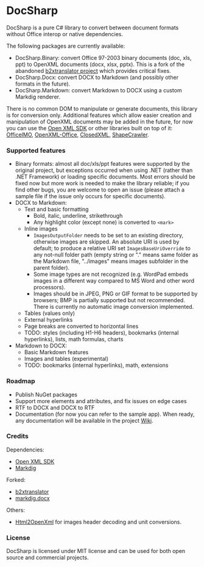 # DocSharp

DocSharp is a pure C# library to convert between document formats without Office interop or native dependencies.

The following packages are currently available:

- DocSharp.Binary: convert Office 97-2003 binary documents (doc, xls, ppt) to OpenXML documents (docx, xlsx, pptx). This is a fork of the abandoned [b2xtranslator project](https://github.com/EvolutionJobs/b2xtranslator) which provides critical fixes.
- DocSharp.Docx: convert DOCX to Markdown (and possibly other formats in the future).
- DocSharp.Markdown: convert Markdown to DOCX using a custom Markdig renderer.

There is no common DOM to manipulate or generate documents, this library is for conversion only. Additional features which allow easier creation and manipulation of OpenXML documents may be added in the future, for now you can use the [Open XML SDK](https://github.com/dotnet/Open-XML-SDK) or other libraries built on top of it: [OfficeIMO](https://github.com/EvotecIT/OfficeIMO), [OpenXML-Office](https://github.com/DraviaVemal/OpenXML-Office), [ClosedXML](https://github.com/ClosedXML/ClosedXML), [ShapeCrawler](https://github.com/ShapeCrawler/ShapeCrawler).

### Supported features

- Binary formats: almost all doc/xls/ppt features were supported by the original project, but exceptions occurred when using .NET (rather than .NET Framework) or loading specific documents. Most errors should be fixed now but more work is needed to make the library reliable; if you find other bugs, you are welcome to open an issue (please attach a sample file if the issue only occurs for specific documents).
- DOCX to Markdown:
  * Text and basic formatting
    - Bold, italic, underline, strikethrough
    - Any highlight color (except none) is converted to `<mark>`
  * Inline images
    - `ImagesOutputFolder` needs to be set to an existing directory, otherwise images are skipped. An absolute URI is used by default; to produce a relative URI set `ImagesBaseUriOverride` to any not-null folder path (empty string or "." means same folder as the Markdown file, "../images" means images subfolder in the parent folder).
    - Some image types are not recognized (e.g. WordPad embeds images in a different way compared to MS Word and other word processors).
    - Images should be in JPEG, PNG or GIF format to be supported by browsers; BMP is partially supported but not recommended. There is currently no automatic image conversion implemented.
  * Tables (values only)
  * External hyperlinks
  * Page breaks are converted to horizontal lines
  * TODO: styles (including H1-H6 headers), bookmarks (internal hyperlinks), lists, math formulas, charts
- Markdown to DOCX:
  * Basic Markdown features
  * Images and tables (experimental)
  * TODO: bookmarks (internal hyperlinks), math, extensions

### Roadmap

- Publish NuGet packages
- Support more elements and attributes, and fix issues on edge cases
- RTF to DOCX and DOCX to RTF
- Documentation (for now you can refer to the sample app). When ready, any documentation will be available in the project [Wiki](https://github.com/manfromarce/DocSharp/wiki).

### Credits

Dependencies: 
- [Open XML SDK](https://github.com/dotnet/Open-XML-SDK)
- [Markdig](https://github.com/xoofx/markdig)

Forked: 
- [b2xtranslator](https://github.com/EvolutionJobs/b2xtranslator)
- [markdig.docx](https://github.com/morincer/markdig.docx)

Others:
- [Html2OpenXml](https://github.com/onizet/html2openxml) for images header decoding and unit conversions.

### License

DocSharp is licensed under MIT license and can be used for both open source and commercial projects.
